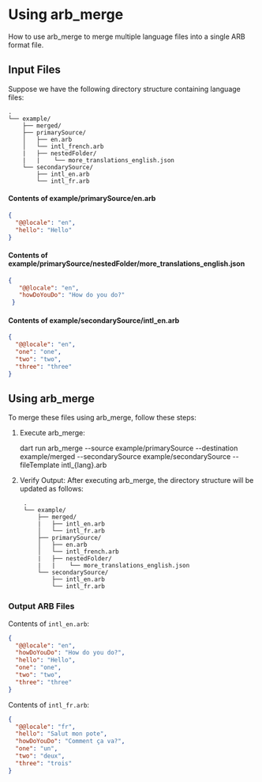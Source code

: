 # Using arb_merge

How to use arb_merge to merge multiple language files into a single ARB format file.

## Input Files

Suppose we have the following directory structure containing language files:

```text
.
└── example/
    ├── merged/
    ├── primarySource/
    │   ├── en.arb
    │   └── intl_french.arb
    |   ├── nestedFolder/
    |   |    └── more_translations_english.json
    └── secondarySource/
        ├── intl_en.arb
        └── intl_fr.arb
```

#### Contents of example/primarySource/en.arb

```json
{
  "@@locale": "en",
  "hello": "Hello"
}
```

#### Contents of example/primarySource/nestedFolder/more_translations_english.json

```json
{
   "@@locale": "en",
   "howDoYouDo": "How do you do?"
 }
```

#### Contents of example/secondarySource/intl_en.arb

```json
{
  "@@locale": "en",
  "one": "one",
  "two": "two",
  "three": "three"
}
```

## Using arb_merge

To merge these files using arb_merge, follow these steps:

1. Execute arb_merge:

    dart run arb_merge --source example/primarySource --destination example/merged --secondarySource example/secondarySource --fileTemplate intl_{lang}.arb

    

2. Verify Output:
   After executing arb_merge, the directory structure will be updated as follows:

   ```text
    .
    └── example/
        ├── merged/
        |   ├── intl_en.arb
        │   └── intl_fr.arb
        ├── primarySource/
        │   ├── en.arb
        │   └── intl_french.arb
        |   ├── nestedFolder/
        |   |    └── more_translations_english.json
        └── secondarySource/
            ├── intl_en.arb
            └── intl_fr.arb
    ```

### Output ARB Files

Contents of `intl_en.arb`:

```json
{
  "@@locale": "en",
  "howDoYouDo": "How do you do?",
  "hello": "Hello",
  "one": "one",
  "two": "two",
  "three": "three"
}
```

Contents of `intl_fr.arb`:

```json
{
  "@@locale": "fr",
  "hello": "Salut mon pote",
  "howDoYouDo": "Comment ça va?",
  "one": "un",
  "two": "deux",
  "three": "trois"
}
```

